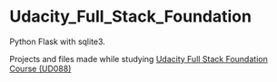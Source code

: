 # Udacity_Full_Stack_Foundation
Python Flask with sqlite3.

Projects and files made while studying [Udacity Full Stack Foundation Course (UD088)](https://www.udacity.com/course/full-stack-foundations--ud088)
